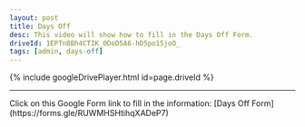 ```yaml
---
layout: post
title: Days Off
desc: This video will show how to fill in the Days Off Form.
driveId: 1EPTn8Bh4CTIK_0DoD5A6-hD5po15joO_
tags: [admin, days-off]
---
```


{% include googleDrivePlayer.html id=page.driveId %}

<hr>
Click on this Google Form link to fill in the information:
[Days Off Form](https://forms.gle/RUWMHSHtihqXADeP7)

